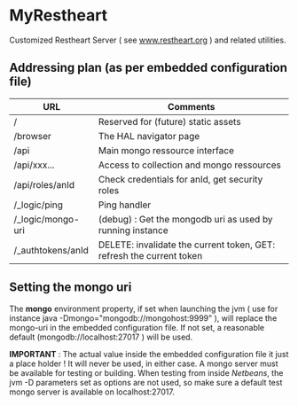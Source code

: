 # MyRestheart
Customized Restheart Server ( see www.restheart.org ) and related utilities.

## Addressing plan (as per embedded configuration file)

   URL              |     Comments
--------------------|-----------------------------------------------------
/         |   Reserved for (future) static assets
/browser  |   The HAL navigator page
/api         |   Main mongo ressource interface
/api/xxx...   |   Access to collection and mongo ressources
/api/roles/anId  |   Check credentials for anId, get security roles
/_logic/ping      |   Ping handler
/_logic/mongo-uri  |   (debug) : Get the mongodb uri as used by running instance
/_authtokens/anId  |   DELETE: invalidate the current token, GET: refresh the current token


## Setting the **mongo** uri

The **mongo** environment property, if set when launching the jvm 
( use for instance java -Dmongo="mongodb://mongohost:9999" ), will 
replace  the mongo-uri in the embedded configuration file. If not set,
a reasonable default (mongodb://localhost:27017 ) will be used.

**IMPORTANT** : The actual value inside the embedded configuration file it 
just a place holder ! It will never be used, in either case. 
A mongo server must be available for testing 
or building. When testing from inside *Netbeans*, the jvm -D parameters 
set as options are not used, so make sure a default test mongo server
is available on localhost:27017.
